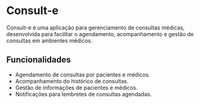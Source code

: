 # Consult-e

Consult-e é uma aplicação para gerenciamento de consultas médicas, desenvolvida para facilitar o agendamento, acompanhamento e gestão de consultas em ambientes médicos.

## Funcionalidades

- Agendamento de consultas por pacientes e médicos.
- Acompanhamento do histórico de consultas.
- Gestão de informações de pacientes e médicos.
- Notificações para lembretes de consultas agendadas.
